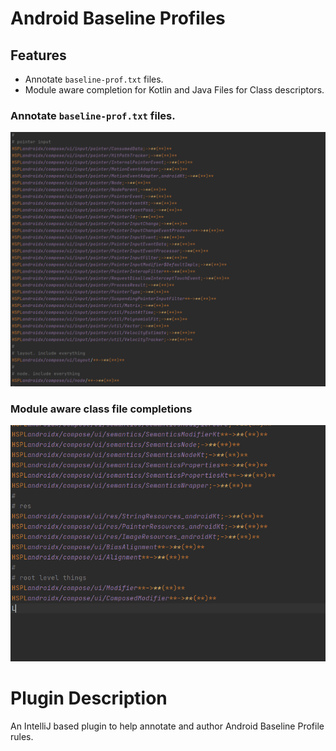 # Android Baseline Profiles

## Features

* Annotate `baseline-prof.txt` files.
* Module aware completion for Kotlin and Java Files for Class descriptors.

### Annotate `baseline-prof.txt` files.

![Annotations](assets/annotations.png)

### Module aware class file completions

![Class Completions](assets/completions.gif)

# Plugin Description

<!-- Plugin description -->
An IntelliJ based plugin to help annotate and author Android Baseline Profile rules.
<!-- Plugin description end -->
